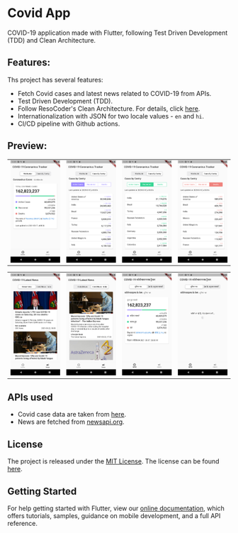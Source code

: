 # Covid App

COVID-19 application made with Flutter, following Test Driven Development (TDD) and Clean Architecture.

## Features:

Ths project has several features:

- Fetch Covid cases and latest news related to COVID-19 from APIs.
- Test Driven Development (TDD).
- Follow ResoCoder's Clean Architecture. For details, click [here](https://resocoder.com/flutter-clean-architecture-tdd/).
- Internationalization with JSON for two locale values - `en` and `hi`.
- CI/CD pipeline with Github actions.

## Preview:

<div style="text-align: center"><table><tr>
<td style="text-align: center">
<img src="screenshots/ss_1.png" width="200" />
</td>
<td style="text-align: center">
<img src="screenshots/ss_2.png" width="200"/>
</td>
<td style="text-align: center">
<img src="screenshots/ss_3.png" width="200" />
</td>
<td style="text-align: center">
<img src="screenshots/ss_4.png" width="200"/>
</td>
</tr></table>
</div>
<div style="text-align: center"><table><tr>
<td style="text-align: center">
<img src="screenshots/ss_5.png" width="200" />
</td>
<td style="text-align: center">
<img src="screenshots/ss_6.png" width="200"/>
</td>
<td style="text-align: center">
<img src="screenshots/ss_7.png" width="200" />
</td>
<td style="text-align: center">
<img src="screenshots/ss_8.png" width="200"/>
</td>
</tr></table>
</div>

## APIs used

- Covid case data are taken from [here](https://api.covid19api.com/summary).
- News are fetched from [newsapi.org](https://newsapi.org/).

## License

The project is released under the [MIT License](http://www.opensource.org/licenses/mit-license.php). The license can be found [here](LICENSE).

## Getting Started

For help getting started with Flutter, view our
[online documentation](https://flutter.dev/docs), which offers tutorials,
samples, guidance on mobile development, and a full API reference.
